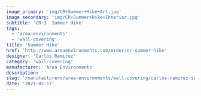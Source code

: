 ```yaml
---
image_primary: 'img/CR+Summer+Hike+Art.jpg'
image_secondary: 'img/CR+Summer+Hike+Interior.jpg'
subtitle: 'CR-3  Summer Hike'
tags:
  - 'area-environments'
  - 'wall-covering'
title: 'Summer Hike'
href: 'http://www.areaenvironments.com/order/cr-summer-hike'
designer: 'Carlos Ramirez'
category: 'wall-covering'
manufacturer: 'Area Environments'
description: ''
slug: '/manufacturers/area-environments/wall-covering/carlos-ramirez-summer-hike'
date: '2021-02-17'
---
```

